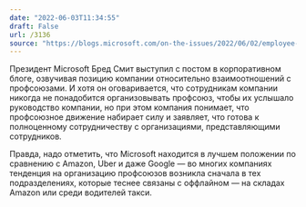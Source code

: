 ```yaml
---
date: "2022-06-03T11:34:55"
draft: False
url: /3136
source: "https://blogs.microsoft.com/on-the-issues/2022/06/02/employee-organizing-engagement-labor-economy/"
---
```


Президент Microsoft Бред Смит выступил с постом в корпоративном блоге, озвучивая позицию компании относительно взаимоотношений с профсоюзами. И хотя он оговаривается, что сотрудникам компании никогда не понадобится организовывать профсоюз, чтобы их услышало руководство компании, но при этом компания понимает, что профсоюзное движение набирает силу и заявляет, что готова к полноценному сотрудничеству с организациями, представляющими сотрудников.

Правда, надо отметить, что Microsoft находится в лучшем положении по сравнению с Amazon, Uber и даже Google — во многих компаниях тенденция на организацию профсоюзов возникла сначала в тех подразделениях, которые теснее связаны с оффлайном — на складах Amazon или среди водителей такси.
